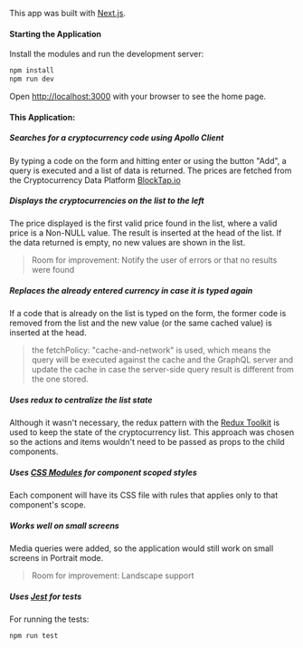 
This app was built with [Next.js](https://nextjs.org/).


#### Starting the Application

Install the modules and run the development server:

```bash
npm install
npm run dev
```

Open [http://localhost:3000](http://localhost:3000) with your browser to see the home page.

#### This Application:

##### Searches for a cryptocurrency code using Apollo Client
By typing a code on the form and hitting enter or using the button "Add", a query is executed and a list of data is returned.
The prices are fetched from the Cryptocurrency Data Platform [BlockTap.io](https://api.blocktap.io/)


##### Displays the cryptocurrencies on the list to the left
The price displayed is the first valid price found in the list, where a valid price is a Non-NULL value. The result is inserted at the head of the list.
If the data returned is empty, no new values are shown in the list.
> Room for improvement: Notify the user of errors or that no results were found

##### Replaces the already entered currency in case it is typed again

If a code that is already on the list is typed on the form, the former code is removed from the list and the new value (or the same cached value) is inserted at the head.

>the fetchPolicy: "cache-and-network" is used, which means the query will be executed against the cache and the GraphQL server and update the cache in case the server-side query result is different from the one stored.

##### Uses redux to centralize the list state
Although it wasn't necessary, the redux pattern with the [Redux Toolkit](https://redux-toolkit.js.org/) is used to keep the state of the cryptocurrency list. This approach was chosen so the actions and items wouldn't need to be passed as props to the child components.

##### Uses [CSS Modules](https://github.com/css-modules/css-modules) for component scoped styles
Each component will have its CSS file with rules that applies only to that component's scope. 

##### Works well on small screens 
Media queries were added, so the application would still work on small screens in Portrait mode.
> Room for improvement: Landscape support

##### Uses [Jest](https://jestjs.io/) for tests
For running the tests:

```bash
npm run test
```
